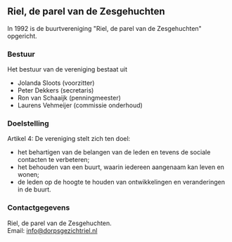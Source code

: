 ## Riel, de parel van de Zesgehuchten

In 1992 is de buurtvereniging "Riel, de parel van de Zesgehuchten" opgericht.

### Bestuur
Het bestuur van de vereniging bestaat uit
- Jolanda Sloots (voorzitter)
- Peter Dekkers (secretaris)
- Ron van Schaaijk (penningmeester)
- Laurens Vehmeijer (commissie onderhoud)

### Doelstelling
Artikel 4: De vereniging stelt zich ten doel:
- het behartigen van de belangen van de leden en tevens de sociale contacten te verbeteren;
- het behouden van een buurt, waarin iedereen aangenaam kan leven en wonen;
- de leden op de hoogte te houden van ontwikkelingen en veranderingen in de buurt.

### Contactgegevens
Riel, de parel van de Zesgehuchten.  
Email: <info@dorpsgezichtriel.nl>
